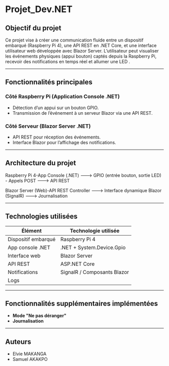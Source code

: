 # Projet_Dev.NET
## Objectif du projet

Ce projet vise à créer une communication fluide entre un dispositif embarqué (Raspberry Pi 4), une API REST en .NET Core, et une interface utilisateur web développée avec Blazor Server. L’utilisateur peut visualiser les événements physiques (appui bouton) captés depuis la Raspberry Pi, recevoir des notifications en temps réel et allumer une LED .

---

## Fonctionnalités principales

### Côté Raspberry Pi (Application Console .NET)
- Détection d’un appui sur un bouton GPIO.
- Transmission de l’événement à un serveur Blazor via une API REST.

### Côté Serveur (Blazor Server .NET)
- API REST pour réception des événements.
- Interface Blazor pour l’affichage des notifications.

---

## Architecture du projet

Raspberry Pi 4-App Console (.NET) ---> GPIO (entrée bouton, sortie LED) - Appels POST ---> API REST

Blazor Server (Web)-API REST Controller  ---> Interface dynamique Blazor (SignalR) ---> Journalisation 


---

## Technologies utilisées

| Élément                   | Technologie utilisée      |
|---------------------------|---------------------------|
| Dispositif embarqué       | Raspberry Pi 4            |
| App console .NET          | .NET  + System.Device.Gpio |
| Interface web             | Blazor Server             |
| API REST                  | ASP.NET Core              |
| Notifications             | SignalR / Composants Blazor |
| Logs                      |                      |

---

## Fonctionnalités supplémentaires implémentées

- **Mode "Ne pas déranger"** 
- **Journalisation** 


---

## Auteurs

- Elvie MAKANGA
- Samuel AKAKPO



